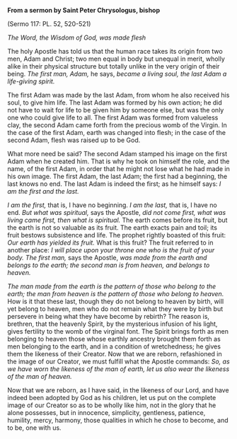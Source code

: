 

**From a sermon by Saint Peter Chrysologus, bishop**

(Sermo 117: PL. 52, 520-521)

_The Word, the Wisdom of God, was made flesh_

The holy Apostle has told us that the human race takes its origin from two men, Adam and Christ; two men equal in body but unequal in merit, wholly alike in their physical structure but totally unlike in the very origin of their being. _The first man, Adam,_ he says, _became a living soul, the last Adam a life-giving spirit._

The first Adam was made by the last Adam, from whom he also received his soul, to give him life. The last Adam was formed by his own action; he did not have to wait for life to be given him by someone else, but was the only one who could give life to all. The first Adam was formed from valueless clay, the second Adam came forth from the precious womb of the Virgin. In the case of the first Adam, earth was changed into flesh; in the case of the second Adam, flesh was raised up to be God.

What more need be said? The second Adam stamped his image on the first Adam when he created him. That is why he took on himself the role, and the name, of the first Adam, in order that he might not lose what he had made in his own image. The first Adam, the last Adam; the first had a beginning, the last knows no end. The last Adam is indeed the first; as he himself says: _I am the first and the last._

_I am the first,_ that is, I have no beginning. _I am the last,_ that is, I have no end. _But what was spiritual,_ says the Apostle, _did not come first, what was living came first, then what is spiritual._ The earth comes before its fruit, but the earth is not so valuable as its fruit. The earth exacts pain and toil; its fruit bestows subsistence and life. The prophet rightly boasted of this fruit: _Our earth has yielded its fruit._ What is this fruit? The fruit referred to in another place: _I will place upon your throne one who is the fruit of your body. The first man,_ says the Apostle, _was made from the earth and belongs to the earth; the second man is from heaven, and belongs to heaven._

_The man made from the earth is the pattern of those who belong to the earth; the man from heaven is the pattern of those who belong to heaven._ How is it that these last, though they do not belong to heaven by birth, will yet belong to heaven, men who do not remain what they were by birth but persevere in being what they have become by rebirth? The reason is, brethren, that the heavenly Spirit, by the mysterious infusion of his light, gives fertility to the womb of the virginal font. The Spirit brings forth as men belonging to heaven those whose earthly ancestry brought them forth as men belonging to the earth, and in a condition of wretchedness; he gives them the likeness of their Creator. Now that we are reborn, refashioned in the image of our Creator, we must fulfill what the Apostle commands: _So, as we have worn the likeness of the man of earth, let us also wear the likeness of the man of heaven._

Now that we are reborn, as I have said, in the likeness of our Lord, and have indeed been adopted by God as his children, let us put on the complete image of our Creator so as to be wholly like him, not in the glory that he alone possesses, but in innocence, simplicity, gentleness, patience, humility, mercy, harmony, those qualities in which he chose to become, and to be, one with us.

